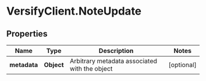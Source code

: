 # VersifyClient.NoteUpdate

## Properties

Name | Type | Description | Notes
------------ | ------------- | ------------- | -------------
**metadata** | **Object** | Arbitrary metadata associated with the object | [optional] 


